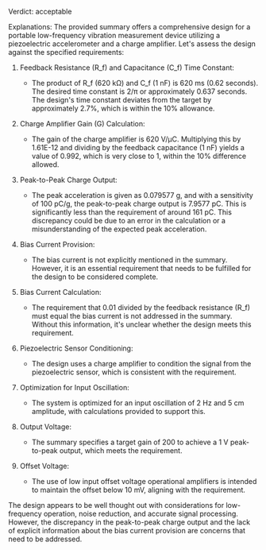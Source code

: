 Verdict: acceptable

Explanations: 
The provided summary offers a comprehensive design for a portable low-frequency vibration measurement device utilizing a piezoelectric accelerometer and a charge amplifier. Let's assess the design against the specified requirements:

1. Feedback Resistance (R_f) and Capacitance (C_f) Time Constant:
   - The product of R_f (620 kΩ) and C_f (1 nF) is 620 ms (0.62 seconds). The desired time constant is 2/π or approximately 0.637 seconds. The design's time constant deviates from the target by approximately 2.7%, which is within the 10% allowance.

2. Charge Amplifier Gain (G) Calculation:
   - The gain of the charge amplifier is 620 V/µC. Multiplying this by 1.61E-12 and dividing by the feedback capacitance (1 nF) yields a value of 0.992, which is very close to 1, within the 10% difference allowed.

3. Peak-to-Peak Charge Output:
   - The peak acceleration is given as 0.079577 g, and with a sensitivity of 100 pC/g, the peak-to-peak charge output is 7.9577 pC. This is significantly less than the requirement of around 161 pC. This discrepancy could be due to an error in the calculation or a misunderstanding of the expected peak acceleration.

4. Bias Current Provision:
   - The bias current is not explicitly mentioned in the summary. However, it is an essential requirement that needs to be fulfilled for the design to be considered complete.

5. Bias Current Calculation:
   - The requirement that 0.01 divided by the feedback resistance (R_f) must equal the bias current is not addressed in the summary. Without this information, it's unclear whether the design meets this requirement.

6. Piezoelectric Sensor Conditioning:
   - The design uses a charge amplifier to condition the signal from the piezoelectric sensor, which is consistent with the requirement.

7. Optimization for Input Oscillation:
   - The system is optimized for an input oscillation of 2 Hz and 5 cm amplitude, with calculations provided to support this.

8. Output Voltage:
   - The summary specifies a target gain of 200 to achieve a 1 V peak-to-peak output, which meets the requirement.

9. Offset Voltage:
   - The use of low input offset voltage operational amplifiers is intended to maintain the offset below 10 mV, aligning with the requirement.

The design appears to be well thought out with considerations for low-frequency operation, noise reduction, and accurate signal processing. However, the discrepancy in the peak-to-peak charge output and the lack of explicit information about the bias current provision are concerns that need to be addressed.